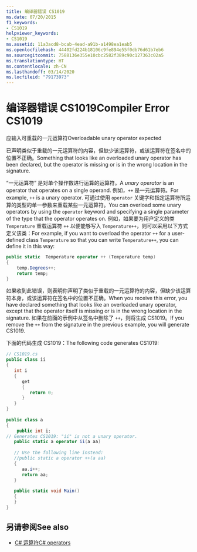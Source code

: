 ```yaml
---
title: 编译器错误 CS1019
ms.date: 07/20/2015
f1_keywords:
- CS1019
helpviewer_keywords:
- CS1019
ms.assetid: 11a3acd8-bcab-4ead-a91b-a1498ea1eab5
ms.openlocfilehash: 44402fd224b18106c9fe894e55f0db76d61b7eb6
ms.sourcegitcommit: 7588136e355e10cbc2582f389c90c127363c02a5
ms.translationtype: HT
ms.contentlocale: zh-CN
ms.lasthandoff: 03/14/2020
ms.locfileid: "79173973"
---
```

# <a name="compiler-error-cs1019"></a><span data-ttu-id="e87e1-102">编译器错误 CS1019</span><span class="sxs-lookup"><span data-stu-id="e87e1-102">Compiler Error CS1019</span></span>
<span data-ttu-id="e87e1-103">应输入可重载的一元运算符</span><span class="sxs-lookup"><span data-stu-id="e87e1-103">Overloadable unary operator expected</span></span>  
  
 <span data-ttu-id="e87e1-104">已声明类似于重载的一元运算符的内容，但缺少该运算符，或该运算符在签名中的位置不正确。</span><span class="sxs-lookup"><span data-stu-id="e87e1-104">Something that looks like an overloaded unary operator has been declared, but the operator is missing or is in the wrong location in the signature.</span></span>  
  
 <span data-ttu-id="e87e1-105">“一元运算符”  是对单个操作数进行运算的运算符。</span><span class="sxs-lookup"><span data-stu-id="e87e1-105">A *unary operator* is an operator that operates on a single operand.</span></span> <span data-ttu-id="e87e1-106">例如，`++` 是一元运算符。</span><span class="sxs-lookup"><span data-stu-id="e87e1-106">For example, `++` is a unary operator.</span></span> <span data-ttu-id="e87e1-107">可通过使用 `operator` 关键字和指定运算符所运算的类型的单一参数来重载某些一元运算符。</span><span class="sxs-lookup"><span data-stu-id="e87e1-107">You can overload some unary operators by using the `operator` keyword and specifying a single parameter of the type that the operator operates on.</span></span> <span data-ttu-id="e87e1-108">例如，如果要为用户定义的类 `Temperature` 重载运算符 `++` 以便能够写入 `Temperature++`，则可以采用以下方式定义该类：</span><span class="sxs-lookup"><span data-stu-id="e87e1-108">For example, if you want to overload the operator `++` for a user-defined class `Temperature` so that you can write `Temperature++`, you can define it in this way:</span></span>  
  
```csharp  
public static  Temperature operator ++ (Temperature temp)  
{  
    temp.Degrees++;  
    return temp;  
}  
```  
  
 <span data-ttu-id="e87e1-109">如果收到此错误，则表明你声明了类似于重载的一元运算符的内容，但缺少该运算符本身，或该运算符在签名中的位置不正确。</span><span class="sxs-lookup"><span data-stu-id="e87e1-109">When you receive this error, you have declared something that looks like an overloaded unary operator, except that the operator itself is missing or is in the wrong location in the signature.</span></span> <span data-ttu-id="e87e1-110">如果在前面的示例中从签名中删除了 `++`，则将生成 CS1019。</span><span class="sxs-lookup"><span data-stu-id="e87e1-110">If you remove the `++` from the signature in the previous example, you will generate CS1019.</span></span>  
  
 <span data-ttu-id="e87e1-111">下面的代码生成 CS1019：</span><span class="sxs-lookup"><span data-stu-id="e87e1-111">The following code generates CS1019:</span></span>  
  
```csharp  
// CS1019.cs  
public class ii  
{  
   int i  
   {  
      get  
      {  
         return 0;  
      }  
   }  
}  
  
public class a  
{  
    public int i;  
// Generates CS1019: "ii" is not a unary operator.  
   public static a operator ii(a aa)
  
   // Use the following line instead:  
   //public static a operator ++(a aa)  
   {  
      aa.i++;  
      return aa;
   }  
  
   public static void Main()  
   {  
   }  
}  
```  
  
## <a name="see-also"></a><span data-ttu-id="e87e1-112">另请参阅</span><span class="sxs-lookup"><span data-stu-id="e87e1-112">See also</span></span>

- [<span data-ttu-id="e87e1-113">C# 运算符</span><span class="sxs-lookup"><span data-stu-id="e87e1-113">C# operators</span></span>](../operators/index.md)
